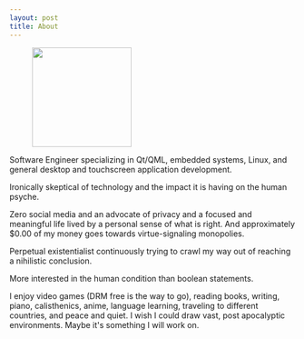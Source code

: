 ```yaml
---
layout: post
title: About
---
```


<figure>
  <img src="../img/logo-icon.jpg" align="center" width="175" height="175">
</figure> 

Software Engineer specializing in Qt/QML, embedded systems, Linux, and general desktop and touchscreen application development.  

Ironically skeptical of technology and the impact it is having on the human psyche.  

Zero social media and an advocate of privacy and a focused and meaningful life lived by a personal sense of what is right.  And approximately $0.00 of my money goes towards virtue-signaling monopolies.

Perpetual existentialist continuously trying to crawl my way out of reaching a nihilistic conclusion.

More interested in the human condition than boolean statements.

I enjoy video games (DRM free is the way to go), reading books, writing, piano, calisthenics, anime, language learning, traveling to different countries, and peace and quiet.  I wish I could draw vast, post apocalyptic environments.  Maybe it's something I will work on. 
